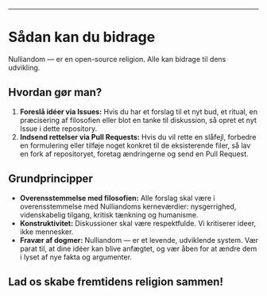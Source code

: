 -----
# Sådan kan du bidrage

Nulliandom — er en open-source religion. Alle kan bidrage til dens udvikling.

## Hvordan gør man?

1. **Foreslå idéer via Issues:** Hvis du har et forslag til et nyt bud, et ritual, en præcisering af filosofien eller blot en tanke til diskussion, så opret et nyt Issue i dette repository.  
2. **Indsend rettelser via Pull Requests:** Hvis du vil rette en slåfejl, forbedre en formulering eller tilføje noget konkret til de eksisterende filer, så lav en fork af repositoryet, foretag ændringerne og send en Pull Request.

## Grundprincipper

- **Overensstemmelse med filosofien:** Alle forslag skal være i overensstemmelse med Nulliandoms kerneværdier: nysgerrighed, videnskabelig tilgang, kritisk tænkning og humanisme.  
- **Konstruktivitet:** Diskussioner skal være respektfulde. Vi kritiserer ideer, ikke mennesker.  
- **Fravær af dogmer:** Nulliandom — er et levende, udviklende system. Vær parat til, at dine idéer kan blive anfægtet, og vær åben for at ændre dem i lyset af nye fakta og argumenter.

Lad os skabe fremtidens religion sammen! 
-----